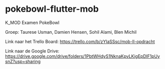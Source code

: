 # pokebowl-flutter-mob

K_MOD Examen
PokeBowl

Groep: Taurese Usman, Damien Hensen, Sohil Alami, Blen Michil

Link naar het Trello Board: https://trello.com/b/zYIaSSsc/mob-ll-opdracht

Link naar de Google Drive: https://drive.google.com/drive/folders/1PbtWHdyS1NknaKpvLKigEpDlF1pUysnZ?usp=sharing
